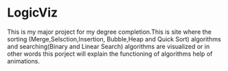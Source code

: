 # LogicViz
This is my major project for my degree completion.This is site where the sorting (Merge,Selsction,Insertion, Bubble,Heap and Quick Sort) algorithms and searching(Binary and Linear Search) algorithms are visualized or in other words this porject will explain the functioning of algorithms help of animations. 
